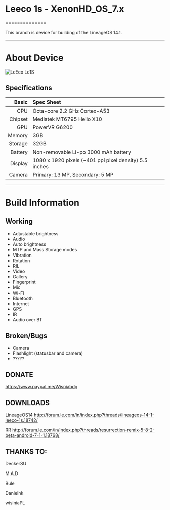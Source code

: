 # Leeco 1s - XenonHD_OS_7.x
==============

This branch is device for building of the LineageOS 14.1.

---

# About Device

![LeEco Le1S](http://cdn2.gsmarena.com/vv/pics/leeco/letv-le-1s-1.jpg "LeEco Le1S")


## Specifications


Basic   | Spec Sheet
-------:|:-------------------------
CPU     | Octa-core 2.2 GHz Cortex-A53
Chipset | Mediatek MT6795 Helio X10
GPU     | PowerVR G6200
Memory  | 3GB 
Storage | 32GB
Battery | Non-removable Li-po 3000 mAh battery
Display | 1080 x 1920 pixels (~401 ppi pixel density) 5.5 inches
Camera  | Primary: 13 MP, Secondary: 5 MP

---

# Build Information

## Working
* Adjustable brightness
* Audio
* Auto brightness
* MTP and Mass Storage modes
* Vibration
* Rotation
* RIL
* Video
* Gallery
* Fingerprint
* Mic
* Wi-Fi
* Bluetooth
* Internet
* GPS
* IR
* Audio over BT

## Broken/Bugs
* Camera
* Flashlight (statusbar and camera)
* ?????

## DONATE

https://www.paypal.me/Wisniabdg

## DOWNLOADS

LineageOS14 http://forum.le.com/in/index.php?threads/lineageos-14-1-leeco-1s.18742/

RR http://forum.le.com/in/index.php?threads/resurrection-remix-5-8-2-beta-android-7-1-1.18768/

## THANKS TO:

DeckerSU

M.A.D

Bule

Danielhk

wisiniaPL
